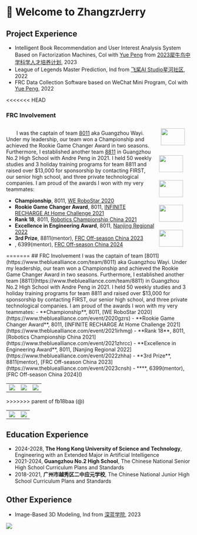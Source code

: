 # 🙋 Welcome to ZhangzrJerry

## Project Experience
- Intelligent Book Recommendation and User Interest Analysis System Based on Factorization Machines, Col with [Yue Peng](https://github.com/polaron-andre) from [2023犀牛鸟中学科学人才培养计划](https://cloud.tencent.com/developer/article/2308943), 2023
- League of Legends Master Prediction, Ind from [飞桨AI Studio星河社区](aistudio.baidu.com), 2022
- FRC Data Collection Software based on WeChat Mini Program, Col with [Yue Peng](https://github.com/polaron-andre), 2022

<<<<<<< HEAD
### FRC Involvement
<div style="display:flex;">
    <div style="width:80%;">
        <p style="text-indent:2em;">I was the captain of team <a href=https://www.thebluealliance.com/team/8011>8011</a> aka Guangzhou Wayi. Under my leadership, our team won a Championship and achieved the Rookie Game Changer Award in two seasons. Furthermore, I established another team <a href=https://www.thebluealliance.com/team/8811>8811</a> in Guangzhou No.2 High School with Andre Peng in 2021. I held 50 weekly studies and 3 holiday training programs for team 8811 and raised over $13,000 for sponsorship by contacting FIRST, our senior high school, and three private technological companies. I am proud of the awards I won with my very teammates:
        </p>
        <ul><li>
            <b>Championship</b>, 8011, <a href=https://www.thebluealliance.com/event/2020gzrs>WE RoboStar 2020</a>
        </li><li>
            <b>Rookie Game Changer Award</b>, 8011, <a href=https://www.thebluealliance.com/event/2021irhmg>INFINITE RECHARGE At Home Challenge 2021</a>
        </li><li>
            <b>Rank 18</b>, 8011, <a href=https://www.thebluealliance.com/event/2021zhrcc>Robotics Championship China 2021</a>
        </li><li>
            <b>Excellence in Engineering Award</b>, 8011, <a href=https://www.thebluealliance.com/event/2022zhha>Nanjing Regional 2022</a>
        </li><li>
            <b>3rd Prize</b>, 8811(mentor), <a href=https://www.thebluealliance.com/event/2023cnsh>FRC Off-season China 2023</a>
        </li><li>
            <b></b>, 6399(mentor), <a href=>FRC Off-season China 2024</a>
        </li></ul>
    </div>
    <div style="width:20%; display:flex;flex-direction:column" align=center valign=center>
        <image src="images/FRC-2021-1080x1080.jpg" width=80% style="margin:10%">
        <image src="images/FRC-2021-1080x1080.jpg" width=80% style="margin:5%">
        <image src="images/FRC-2021-1080x1080.jpg" width=80% style="margin:5%">
        <image src="images/FRC-2021-1080x1080.jpg" width=80% style="margin:5%">
        <image src="images/FRC-2021-1080x1080.jpg" width=80% style="margin:5%">
    </div>
</div>
=======
## FRC Involvement
I was the captain of team [8011](https://www.thebluealliance.com/team/8011) aka Guangzhou Wayi. Under my leadership, our team won a Championship and achieved the Rookie Game Changer Award in two seasons. Furthermore, I established another team [8811](https://www.thebluealliance.com/team/8811) in Guangzhou No.2 High School with Andre Peng in 2021. I held 50 weekly studies and 3 holiday training programs for team 8811 and raised over $13,000 for sponsorship by contacting FIRST, our senior high school, and three private technological companies. I am proud of the awards I won with my very teammates:
- **Championship**, 8011, [WE RoboStar 2020](https://www.thebluealliance.com/event/2020gzrs)
- **Rookie Game Changer Award**, 8011, [INFINITE RECHARGE At Home Challenge 2021](https://www.thebluealliance.com/event/2021irhmg)
- **Rank 18**, 8011, [Robotics Championship China 2021](https://www.thebluealliance.com/event/2021zhrcc)
- **Excellence in Engineering Award**, 8011, [Nanjing Regional 2022](https://www.thebluealliance.com/event/2022zhha)
- **3rd Prize**, 8811(mentor), [FRC Off-season China 2023](https://www.thebluealliance.com/event/2023cnsh)
- ****, 6399(mentor), [FRC Off-season China 2024]()

<table align="center" border="0"  cellspacing="0" cellpadding="0" width=90%>
    <tbody align="center" valign="center">
        <tr>
            <td>
                <image src="images/FRC-2020-1080x1080.jpg">
            </td>
            <td>
                <image src="images/FRC-2021-1080x1080.jpg">
            </td>
            <td>
                <image src="images/FRC-2022-1080x1080.jpg">
            </td>
        </tr>
    </tbody>
</table>
>>>>>>> parent of fb18baa (@)

<table align="center" border="0"  cellspacing="0" cellpadding="0" width=60%>
    <tbody align="center" valign="center">
        <tr>
            <td>
                <image src="images/FRC-2023-1080x1080.jpg">
            </td>
            <td>
                <image src="images/FRC-2024-temp.jpg">
            </td>
        </tr>
    </tbody>
</table>

## Education Experience
- 2024-2028, **The Hong Kong University of Science and Technology**, Engineering with an Extended Major in Artificial Intelligence
- 2021-2024, **Guangzhou No.2 High School**, The Chinese National Senior High School Curriculum Plans and Standards
- 2018-2021, **广州市越秀区二中应元学校**, The Chinese National Junior High School Curriculum Plans and Standards

## Other Experience
- Image-Based 3D Modeling, Ind from [深蓝学院](shenlanxueyuan.com), 2023

<table>
    <thead>
        <tr width=50%>
            <image src="https://github-readme-stats.vercel.app/api/top-langs/?username=ZhangzrJerry&layout=compact">
        </tr>
        <tr width=50%>
            <image src="">
        </tr>
    </thead>
</table>

